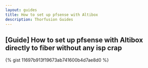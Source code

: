 ```yaml
---
layout: guides
title: How to set up pfsense with Altibox
description: Thorfusion Guides
---
```


## [Guide] How to set up pfsense with Altibox directly to fiber without any isp crap

{% gist 11697b913f19673ab741600b4d7ae8d0 %}
